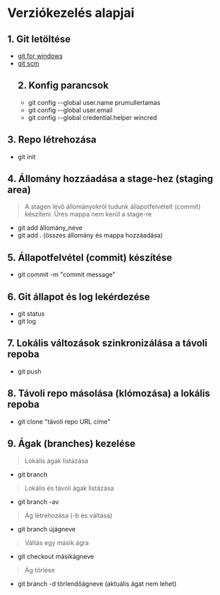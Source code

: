 # Verziókezelés alapjai

## 1. Git letöltése

- [git for windows](https://gitforwindows.org/)
- [git scm](https://gitscm.com/)
  ## 2. Konfig parancsok
  - git config --global user.name prumullertamas
  - git config --global user.email
  - git config --global credential.helper wincred

## 3. Repo létrehozása

- git init

## 4. Állomány hozzáadása a stage-hez (staging area)
>A stagen lévő állományokról tudunk állapotfelvételt (commit) készíteni.
>Üres mappa nem kerül a stage-re
- git add állomány_neve
- git add . (összes állomány és mappa hozzáadása)
## 5. Állapotfelvétel (commit) készítése
- git  commit -m "commit message"
## 6. Git állapot és log lekérdezése
- git status
- git log
## 7. Lokális változások szinkronizálása a távoli repoba
- git push
## 8. Távoli repo másolása (klómozása) a lokális repoba
- git clone "távoli repo URL címe"
## 9. Ágak (branches) kezelése
> Lokális ágak listázása
- git branch
> Lokális és távoli ágak listázása
- git branch -av
> Ág létrehozása (-b és váltása)
- git branch újágneve
> Váltás egy másik ágra
- git checkout másikágneve
> Ág törlése
- git branch -d törlendőágneve (aktuális ágat nem lehet)